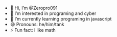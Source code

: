 - 👋 Hi, I’m @Zeropro091
- 👀 I’m interested in programing and cyber
- 🌱 I’m currently learning programing in javascript
- 😄 Pronouns: he/him/tank
- ⚡ Fun fact: i like math

<!---
Zeropro091/Zeropro091 is a ✨ special ✨ repository because its `README.md` (this file) appears on your GitHub profile.
You can click the Preview link to take a look at your changes.
--->
